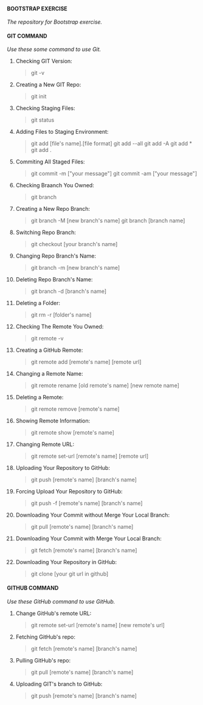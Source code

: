 #### **BOOTSTRAP EXERCISE**
*The repository for Bootstrap exercise.*
#### **GIT COMMAND**
*Use these some command to use Git.*
1. Checking GIT Version:
    > git -v
2. Creating a New GIT Repo:
    > git init
3. Checking Staging Files:
    > git status
4. Adding Files to Staging Environment:
    > git add [file's name].[file format]
    > git add --all
    > git add -A
    > git add *
    > git add .
5. Commiting All Staged Files:
    > git commit -m ["your message"]
    > git commit -am ["your message"]
6. Checking Braanch You Owned:	
    > git branch
7. Creating a New Repo Branch:
    > git branch -M [new branch's name]	
    > git branch [branch name]
8. Switching Repo Branch:
    > git checkout [your branch's name]
9. Changing Repo Branch's Name:
    > git branch -m [new branch's name]
10. Deleting Repo Branch's Name:
    > git branch -d [branch's name]
11. Deleting a Folder:
    > git rm -r [folder's name]
12. Checking The Remote You Owned:
    > git remote -v
13. Creating a GitHub Remote:
    > git remote add [remote's name] [remote url]
14. Changing a Remote Name:
    > git remote rename [old remote's name] [new remote name]
15. Deleting a Remote:
    > git remote remove [remote's name]
16. Showing Remote Information:
    > git remote show [remote's name]
17. Changing Remote URL:
    > git remote set-url [remote's name] [remote url]
18. Uploading Your Repository to GitHub:
    > git push [remote's name] [branch's name]
19. Forcing Upload Your Repository to GitHub:
    > git push -f [remote's name] [branch's name]
20. Downloading Your Commit without Merge Your Local Branch:
    > git pull [remote's name] [branch's name]
21. Downloading Your Commit with Merge Your Local Branch:
    > git fetch [remote's name] [branch's name]
22. Downloading Your Repository in GitHub:
    > git clone [your git url in github]
#### **GITHUB COMMAND**
*Use these GitHub command to use GitHub.*
1.  Change GitHub's remote URL:
    > git remote set-url [remote's name] [new remote's url]
2.  Fetching GitHub's repo:
    > git fetch [remote's name] [branch's name]
3.  Pulling GitHub's repo:
    > git pull [remote's name] [branch's name]
4.  Uploading GIT's branch to GitHub:
    > git push [remote's name] [branch's name]